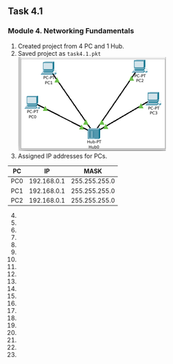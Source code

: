 ## Task 4.1
### Module 4. Networking Fundamentals
1. Created project from 4 PC and 1 Hub.  
2. Saved project as `task4.1.pkt`  
![ScreenShot 01](https://github.com/nigth/DevOps_online_Kyiv_2020Q3Q4/blob/master/m4/task4.1/shots/01.png "ScreenShot 01")  
3. Assigned IP addresses for PCs.  

| PC | IP | MASK |
|:--:|:--:|:----:|
|PC0|192.168.0.1|255.255.255.0|
|PC1|192.168.0.1|255.255.255.0|
|PC2|192.168.0.1|255.255.255.0|
4. 

5. 

6. 

7. 

8. 

9. 

10. 

11. 

12. 

13. 

14. 

15. 

16. 

17. 

18. 

19. 

20. 

21. 

22. 

23. 


 


